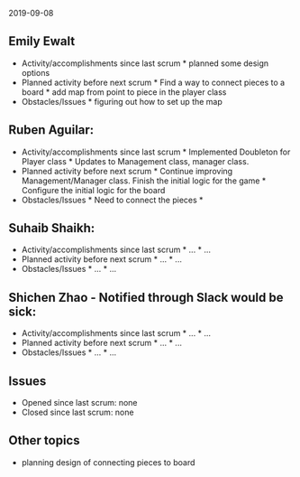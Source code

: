  2019-09-08

##  Emily Ewalt 

*   Activity/accomplishments since last scrum
        *   planned some design options
*   Planned activity before next scrum
        *   Find a way to connect pieces to a board
        *   add map from point to piece in the player class 
*   Obstacles/Issues
        *   figuring out how to set up the map

##  Ruben Aguilar: 

*   Activity/accomplishments since last scrum
        *   Implemented Doubleton for Player class
        *   Updates to Management class, manager class. 
*   Planned activity before next scrum
        *   Continue improving Management/Manager class. Finish the initial logic for the game
        *   Configure the initial logic for the board 
*   Obstacles/Issues
        *   Need to connect the pieces 
        *   

##  Suhaib Shaikh: 

*   Activity/accomplishments since last scrum
        *   ...
        *   ...
*   Planned activity before next scrum
        *   ...
        *   ...
*   Obstacles/Issues
        *   ...
        *   ...

##  Shichen Zhao - Notified through Slack would be sick: 

*   Activity/accomplishments since last scrum
        *   ...
        *   ...
*   Planned activity before next scrum
        *   ...
        *   ...
*   Obstacles/Issues
        *   ...
        *   ...

##  Issues
*   Opened since last scrum: none
*   Closed since last scrum: none

##  Other topics

*   planning design of connecting pieces to board
